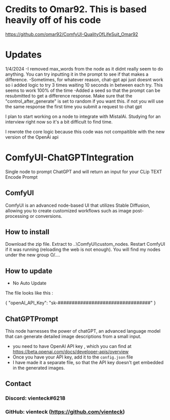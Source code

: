 # Credits to Omar92. This is based heavily off of his code
https://github.com/omar92/ComfyUI-QualityOfLifeSuit_Omar92 

# Updates
1/4/2024 
-I removed max_words from the node as it didnt really seem to do anything. You can try inputting it in the prompt to see if that makes a difference. 
-Sometimes, for whatever reason, chat-gpt api just doesnt work so i added logic to try 3 times waiting 10 seconds in between each try. This seems to work 100% of the time
-Added a seed so that the prompt can be resubmitted to get a difference response. Make sure that the "control_after_generate" is set to random if you want this. if not you will use the same response the first time you submit a request to chat gpt

I plan to start working on a node to integrate with MistalAi. Studying for an interview right now so it's a bit difficult to find time. 

I rewrote the core logic because this code was not compaitible with the new version of the OpenAi api

# ComfyUI-ChatGPTIntegration
Single node to prompt ChatGPT and will return an input for your CLip TEXT Encode Prompt

## ComfyUI
ComfyUI is an advanced node-based UI that utilizes Stable Diffusion, allowing you to create customized workflows such as image post-processing or conversions.

## How to install
Download the zip file.
Extract to ..\ComfyUI\custom_nodes.
Restart ComfyUI if it was running (reloading the web is not enough).
You will find my nodes under the new group O/....

## How to update
- No Auto Update

The file looks like this :

{
"openAI_API_Key": "sk-#################################"
}

## ChatGPTPrompt
This node harnesses the power of chatGPT, an advanced language model that can generate detailed image descriptions from a small input.
- you need to have  OpenAI API key , which you can find at https://beta.openai.com/docs/developer-apis/overview
- Once you have your API key, add it to the `config.json` file
- I have made it a separate file, so that the API key doesn't get embedded in the generated images.


## Contact
### Discord: vienteck#6218
### GitHub: vienteck (https://github.com/vienteck)
